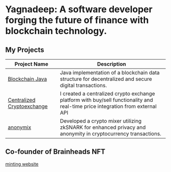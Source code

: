 # Yagnadeep: A software developer forging the future of finance with blockchain technology.

## My Projects
| Project Name | Description |
| ------------ | ----------- |
| [Blockchain Java](https://github.com/yagnadeepxo/bitcoin-java) |  Java implementation of a blockchain data structure for decentralized and secure digital transactions. |
| [Centralized Cryptoexchange](https://github.com/yagnadeepxo/crypto_exchange) | I created a centralized crypto exchange platform with buy/sell functionality and real-time price integration from external API |
| [anonymix](https://anonymix.vercel.app) | Developed a crypto mixer utilizing zkSNARK for enhanced privacy and anonymity in cryptocurrency transactions. | 

## Co-founder of Brainheads NFT 
[minting website](brainheads.netlify.app)






